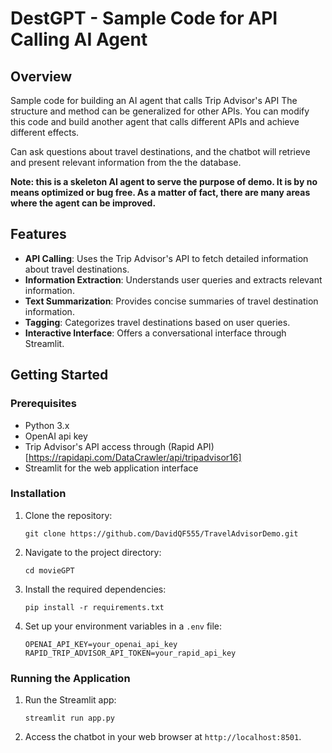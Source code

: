 # DestGPT - Sample Code for API Calling AI Agent

## Overview
Sample code for building an AI agent that calls Trip Advisor's API 
The structure and method can be generalized for other APIs. You can modify this code and build another agent that calls different APIs and achieve different effects.

Can ask questions about travel destinations, and the chatbot will retrieve and present relevant information from the the database.

**Note: this is a skeleton AI agent to serve the purpose of demo. It is by no means optimized or bug free. As a matter of fact, there are many areas where the agent can be improved.**

## Features

- **API Calling**: Uses the Trip Advisor's API to fetch detailed information about travel destinations.
- **Information Extraction**: Understands user queries and extracts relevant information.
- **Text Summarization**: Provides concise summaries of travel destination information.
- **Tagging**: Categorizes travel destinations based on user queries.
- **Interactive Interface**: Offers a conversational interface through Streamlit.

## Getting Started

### Prerequisites

- Python  3.x
- OpenAI api key
- Trip Advisor's API access through (Rapid API)[https://rapidapi.com/DataCrawler/api/tripadvisor16]
- Streamlit for the web application interface

### Installation

1. Clone the repository:
   ```
   git clone https://github.com/DavidQF555/TravelAdvisorDemo.git
   ```
2. Navigate to the project directory:
   ```
   cd movieGPT
   ```
3. Install the required dependencies:
   ```
   pip install -r requirements.txt
   ```
4. Set up your environment variables in a `.env` file:
   ```
   OPENAI_API_KEY=your_openai_api_key
   RAPID_TRIP_ADVISOR_API_TOKEN=your_rapid_api_key
   ```

### Running the Application

1. Run the Streamlit app:
   ```
   streamlit run app.py
   ```
2. Access the chatbot in your web browser at `http://localhost:8501`.

